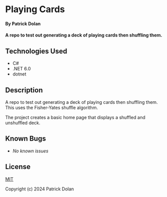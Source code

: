 # Playing Cards

#### By Patrick Dolan

#### A repo to test out generating a deck of playing cards then shuffling them.

## Technologies Used

- C#
- .NET 6.0
- dotnet

## Description

A repo to test out generating a deck of playing cards then shuffling them. This uses the Fisher-Yates shuffle algorithm.

The project creates a basic home page that displays a shuffled and unshuffled deck.

## Known Bugs

- _No known issues_

## License

[MIT](./LICENSE.txt)

Copyright (c) 2024 Patrick Dolan

